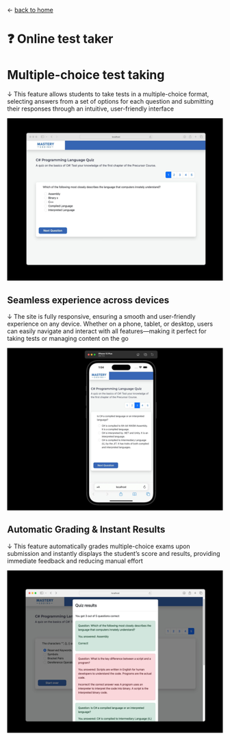 ← [back to home](http://andrewrobles.com)

# ❓ **Online test taker**

# Multiple-choice test taking
↓ This feature allows students to take tests in a multiple-choice format, selecting answers from a set of options for each question and submitting their responses through an intuitive, user-friendly interface

![](../images/3-1.jpg ':size=80%')

## Seamless experience across devices
↓ The site is fully responsive, ensuring a smooth and user-friendly experience on any device. Whether on a phone, tablet, or desktop, users can easily navigate and interact with all features—making it perfect for taking tests or managing content on the go

![](../images/3-2.jpg ':size=80%')

## Automatic Grading & Instant Results
↓ This feature automatically grades multiple-choice exams upon submission and instantly displays the student’s score and results, providing immediate feedback and reducing manual effort

![](../images/3-3.jpg ':size=80%')
